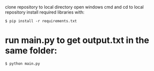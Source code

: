 clone repository to local directory
open windows cmd and cd to local repository
install required libraries with:
```shell
$ pip install -r requirements.txt
```
# run main.py to get output.txt in the same folder:
```shell
$ python main.py
```
